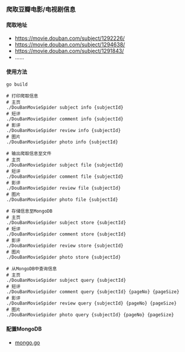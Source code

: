 ### 爬取豆瓣电影/电视剧信息

#### 爬取地址

- https://movie.douban.com/subject/1292226/
- https://movie.douban.com/subject/1294638/
- https://movie.douban.com/subject/1291843/
- ......

#### 使用方法

```shell
go build
```

```shell
# 打印爬取信息
# 主页
./DouBanMovieSpider subject info {subjectId}
# 短评
./DouBanMovieSpider comment info {subjectId}
# 影评
./DouBanMovieSpider review info {subjectId}
# 图片
./DouBanMovieSpider photo info {subjectId}
```

```shell
# 输出爬取信息至文件
# 主页
./DouBanMovieSpider subject file {subjectId}
# 短评
./DouBanMovieSpider comment file {subjectId}
# 影评
./DouBanMovieSpider review file {subjectId}
# 图片
./DouBanMovieSpider photo file {subjectId}
```

```shell
# 存储信息至MongoDB
# 主页
./DouBanMovieSpider subject store {subjectId}
# 短评
./DouBanMovieSpider comment store {subjectId}
# 影评
./DouBanMovieSpider review store {subjectId}
# 图片
./DouBanMovieSpider photo store {subjectId}
```

```shell
# 从MongoDB中查询信息
# 主页
./DouBanMovieSpider subject query {subjectId}
# 短评
./DouBanMovieSpider comment query {subjectId} {pageNo} {pageSize}
# 影评
./DouBanMovieSpider review query {subjectId} {pageNo} {pageSize}
# 图片
./DouBanMovieSpider photo query {subjectId} {pageNo} {pageSize}
```

#### 配置MongoDB
- [mongo.go](service/mongo.go)